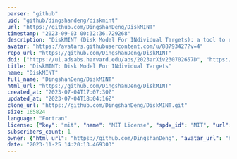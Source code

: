 ```yaml
---
parser: "github"
uid: "github/dingshandeng/diskmint"
url: "https://github.com/DingshanDeng/DiskMINT"
timestamp: "2023-09-03 00:32:36.729268"
description: "DiskMINT (Disk Model For INdividual Targets): a tool to estimate disk masses with CO isotopologues"
avatar: "https://avatars.githubusercontent.com/u/88793427?v=4"
repo_url: "https://github.com/DingshanDeng/DiskMINT"
doi: ["https://ui.adsabs.harvard.edu/abs/2023arXiv230702657D", "https://ui.adsabs.harvard.edu/abs/2023ascl.soft08007D/abstract"]
title: "DiskMINT: Disk Model For INdividual Targets"
name: "DiskMINT"
full_name: "DingshanDeng/DiskMINT"
html_url: "https://github.com/DingshanDeng/DiskMINT"
created_at: "2023-07-04T17:07:30Z"
updated_at: "2023-07-04T18:04:16Z"
clone_url: "https://github.com/DingshanDeng/DiskMINT.git"
size: 165824
language: "Fortran"
license: {"key": "mit", "name": "MIT License", "spdx_id": "MIT", "url": "https://api.github.com/licenses/mit", "node_id": "MDc6TGljZW5zZTEz"}
subscribers_count: 1
owner: {"html_url": "https://github.com/DingshanDeng", "avatar_url": "https://avatars.githubusercontent.com/u/88793427?v=4", "login": "DingshanDeng", "type": "User"}
date: "2023-11-25 14:20:13.469303"
---
```

